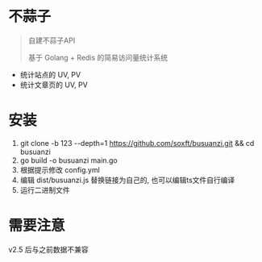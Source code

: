 # 不蒜子

> 自建不蒜子API
> 
> 基于 Golang + Redis 的简易访问量统计系统

  - 统计站点的 UV, PV
  - 统计文章页的 UV, PV

# 安装

1. git clone -b 123 --depth=1 https://github.com/soxft/busuanzi.git && cd busuanzi
2. go build -o busuanzi main.go
3. 根据提示修改 config.yml
4. 编辑 dist/busuanzi.js 替换链接为自己的, 也可以编辑ts文件自行编译
5. 运行二进制文件

# 需要注意

v2.5 后与之前数据不兼容
